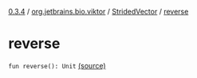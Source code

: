 [0.3.4](../../index.md) / [org.jetbrains.bio.viktor](../index.md) / [StridedVector](index.md) / [reverse](.)

# reverse

`fun reverse(): Unit` [(source)](https://github.com/JetBrains-Research/viktor/blob/0.3.4/src/main/kotlin/org/jetbrains/bio/viktor/StridedVector.kt#L119)